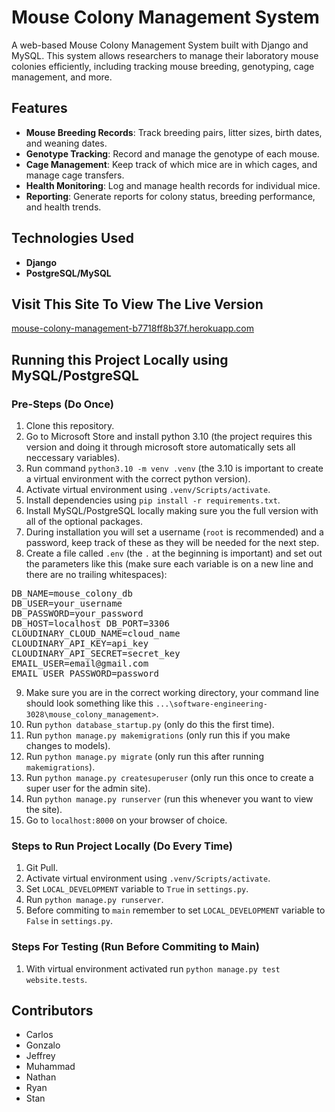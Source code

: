 # Mouse Colony Management System

A web-based Mouse Colony Management System built with Django and MySQL. This system allows researchers to manage their laboratory mouse colonies efficiently, including tracking mouse breeding, genotyping, cage management, and more.

## Features

- **Mouse Breeding Records**: Track breeding pairs, litter sizes, birth dates, and weaning dates.
- **Genotype Tracking**: Record and manage the genotype of each mouse.
- **Cage Management**: Keep track of which mice are in which cages, and manage cage transfers.
- **Health Monitoring**: Log and manage health records for individual mice.
- **Reporting**: Generate reports for colony status, breeding performance, and health trends.

## Technologies Used

- **Django**
- **PostgreSQL/MySQL**

## Visit This Site To View The Live Version
[mouse-colony-management-b7718ff8b37f.herokuapp.com](https://mouse-colony-management-b7718ff8b37f.herokuapp.com/)

## Running this Project Locally using MySQL/PostgreSQL
### Pre-Steps (Do Once)
1. Clone this repository.
2. Go to Microsoft Store and install python 3.10 (the project requires this version and doing it through microsoft store automatically sets all neccessary variables).
3. Run command `python3.10 -m venv .venv` (the 3.10 is important to create a virtual environment with the correct python version).
4. Activate virtual environment using `.venv/Scripts/activate`.
5. Install dependencies using `pip install -r requirements.txt`.
6. Install MySQL/PostgreSQL locally making sure you the full version with all of the optional packages.
7. During installation you will set a username (`root` is recommended) and a password, keep track of these as they will be needed for the next step.
8. Create a file called `.env` (the `.` at the beginning is important) and set out the parameters like this (make sure each variable is on a new line and there are no trailing whitespaces):

<pre>DB_NAME=mouse_colony_db
DB_USER=your_username
DB_PASSWORD=your_password
DB_HOST=localhost DB_PORT=3306
CLOUDINARY_CLOUD_NAME=cloud_name
CLOUDINARY_API_KEY=api_key
CLOUDINARY_API_SECRET=secret_key
EMAIL_USER=email@gmail.com
EMAIL_USER_PASSWORD=password</pre>

9. Make sure you are in the correct working directory, your command line should look something like this `...\software-engineering-3028\mouse_colony_management>`.
10. Run `python database_startup.py` (only do this the first time).
11. Run `python manage.py makemigrations` (only run this if you make changes to models).
12. Run `python manage.py migrate` (only run this after running `makemigrations`).
13. Run `python manage.py createsuperuser` (only run this once to create a super user for the admin site).
14. Run `python manage.py runserver` (run this whenever you want to view the site).
15. Go to `localhost:8000` on your browser of choice.
### Steps to Run Project Locally (Do Every Time)
1. Git Pull.
2. Activate virtual environment using `.venv/Scripts/activate`.
3. Set `LOCAL_DEVELOPMENT` variable to `True` in `settings.py`.
4. Run `python manage.py runserver`.
5. Before commiting to `main` remember to set `LOCAL_DEVELOPMENT` variable to `False` in `settings.py`.
### Steps For Testing (Run Before Commiting to Main)
1. With virtual environment activated run `python manage.py test website.tests`.

## Contributors

- Carlos
- Gonzalo
- Jeffrey
- Muhammad
- Nathan
- Ryan
- Stan
